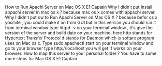 How to Run Apachi Server on Mac OS X E1 Captain
Why I didn't put install appachi server in mac os x ? because mac os x comes with appachi server.
Why I didn't put ow to Run Apachi Server on Mac OS X ? because befor os x yosmite , you could make it on from GUI but in this version
you should run it from terminal window
type httpd -v on your terminal window , it's give the version of the server and build date on your machine.
here http stands for Hypertext Transfer Protocol  d stands for Daemon which is softare program uses on Mac os x.
Type sudo apachectl start on your terminal window and go to your browser type http://localhost you will get It works on your browser.
How to map this server to your personal folder ?
You have to some more steps for Mac OS X E1 Captain





